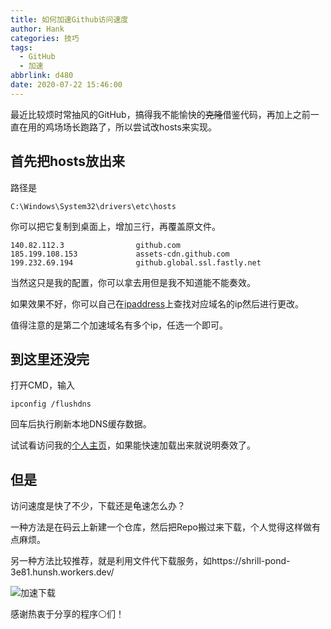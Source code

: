 ```yaml
---
title: 如何加速Github访问速度
author: Hank
categories: 技巧
tags:
  - GitHub
  - 加速
abbrlink: d480
date: 2020-07-22 15:46:00
---
```


最近比较烦时常抽风的GitHub，搞得我不能愉快的~~克隆~~借鉴代码，再加上之前一直在用的鸡场场长跑路了，所以尝试改hosts来实现。

## 首先把hosts放出来

路径是

```
C:\Windows\System32\drivers\etc\hosts
```

你可以把它复制到桌面上，增加三行，再覆盖原文件。

```
140.82.112.3                github.com
185.199.108.153             assets-cdn.github.com
199.232.69.194              github.global.ssl.fastly.net
```

当然这只是我的配置，你可以拿去用但是我不知道能不能奏效。

如果效果不好，你可以自己在[ipaddress](https://www.ipaddress.com/)上查找对应域名的ip然后进行更改。

值得注意的是第二个加速域名有多个ip，任选一个即可。

## 到这里还没完

打开CMD，输入

```
ipconfig /flushdns
```

回车后执行刷新本地DNS缓存数据。

试试看访问我的[个人主页](https://github.com/Cliccker)，如果能快速加载出来就说明奏效了。

## 但是

访问速度是快了不少，下载还是龟速怎么办？

一种方法是在码云上新建一个仓库，然后把Repo搬过来下载，个人觉得这样做有点麻烦。

另一种方法比较推荐，就是利用文件代下载服务，如https://shrill-pond-3e81.hunsh.workers.dev/

![加速下载](https://my-picbed.oss-cn-hangzhou.aliyuncs.com/img/20200722162047.png)

感谢热衷于分享的程序⚪们！